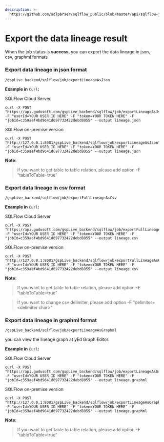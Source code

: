 ```yaml
---
description: >-
  https://github.com/sqlparser/sqlflow_public/blob/master/api/sqlflow-job-api-tutorial.md
---
```


# Export the data lineage result

When the job status is **success**, you can export the data lineage in json, csv, graphml formats

### Export data lineage in json format

```
/gspLive_backend/sqlflow/job/exportLineageAsJson
```

**Example in** `Curl`**:**

SQLFlow Cloud Server

```
curl -X POST "https://api.gudusoft.com/gspLive_backend/sqlflow/job/exportLineageAsJson" -F "userId=YOUR USER ID HERE" -F "token=YOUR TOKEN HERE" -F "jobId=c359aef4bd9641d697732422debd8055" --output lineage.json
```

SQLFlow on-premise version

```
curl -X POST "http://127.0.0.1:8081/gspLive_backend/sqlflow/job/exportLineageAsJson" -F "userId=YOUR USER ID HERE" -F "token=YOUR TOKEN HERE" -F "jobId=c359aef4bd9641d697732422debd8055" --output lineage.json
```

**Note:**

> If you want to get table to table relation, please add option -F "tableToTable=true"

### Export data lineage in csv format

```
/gspLive_backend/sqlflow/job/exportFullLineageAsCsv
```

**Example in** `Curl`**:**

SQLFlow Cloud Server

```
curl -X POST "https://api.gudusoft.com/gspLive_backend/sqlflow/job/exportFullLineageAsCsv" -F "userId=YOUR USER ID HERE" -F "token=YOUR TOKEN HERE" -F "jobId=c359aef4bd9641d697732422debd8055" --output lineage.csv
```

SQLFlow on-premise version

```
curl -X POST "http://127.0.0.1:8081/gspLive_backend/sqlflow/job/exportFullLineageAsCsv" -F "userId=YOUR USER ID HERE" -F "token=YOUR TOKEN HERE" -F "jobId=c359aef4bd9641d697732422debd8055" --output lineage.csv
```

**Note:**

> If you want to get table to table relation, please add option -F "tableToTable=true"

> If you want to change csv delimiter, please add option -F "delimiter=\<delimiter char>"

### Export data lineage in graphml format

```
/gspLive_backend/sqlflow/job/exportLineageAsGraphml
```

you can view the lineage graph at yEd Graph Editor.

**Example in** `Curl`**:**

SQLFlow Cloud Server

```
curl -X POST "https://api.gudusoft.com/gspLive_backend/sqlflow/job/exportLineageAsGraphml" -F "userId=YOUR USER ID HERE" -F "token=YOUR TOKEN HERE" -F "jobId=c359aef4bd9641d697732422debd8055" --output lineage.graphml
```

SQLFlow on-premise version

```
curl -X POST "http://127.0.0.1:8081/gspLive_backend/sqlflow/job/exportLineageAsGraphml" -F "userId=YOUR USER ID HERE" -F "token=YOUR TOKEN HERE" -F "jobId=c359aef4bd9641d697732422debd8055" --output lineage.graphml
```

**Note:**

> If you want to get table to table relation, please add option -F "tableToTable=true"
